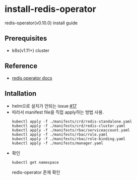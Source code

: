 # install-redis-operator
redis-operator(v0.10.0) install guide

## Prerequisites
- k8s(v1.11+) cluster

## Reference
- [redis operator docs](https://ot-container-kit.github.io/redis-operator/guide/installation.html)

## Intallation
- helm으로 설치가 안되는 issue [#17](https://github.com/OT-CONTAINER-KIT/helm-charts/issues/17)
- 따라서 manifest file을 직접 apply하는 방법 사용.
  ```shell
  kubectl apply -f ./manifests/crd/redis-standalone.yaml
  kubectl apply -f ./manifests/crd/redis-cluster.yaml
  kubectl apply -f ./manifests/rbac/serviceaccount.yaml
  kubectl apply -f ./manifests/rbac/role.yaml
  kubectl apply -f ./manifests/rbac/role-binding.yaml
  kubectl apply -f ./manifests/manager.yaml
- 확인
  ```shell
  kubectl get namespace
  ```
  redis-operator 존재 확인
